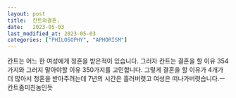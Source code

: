 ```yaml
---
layout: post
title:  칸트와결혼.
date:   2023-05-03
last_modified_at: 2023-05-03
categories: ["PHILOSOPHY", "APHORISM"]
---
```


칸트는 어느 한 여성에게 청혼을 받은적이 있습니다.
그러자 칸트는 결혼을 할 이유 354가지와 그러지 말아야할 이유 350가지를 고민합니다. 
그렇게 결혼을 할 이유가 4개가 더 많아서 청혼을 받아주려는데 7년의 시간은 흘러버렷고 
여성은 떠나가버렷습니다.ㅡ 칸트좀미친놈인듯
